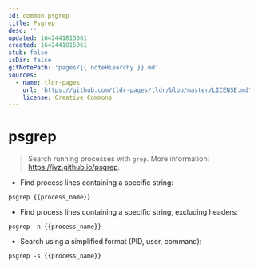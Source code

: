 ```yaml
---
id: common.psgrep
title: Psgrep
desc: ''
updated: 1642441815061
created: 1642441815061
stub: false
isDir: false
gitNotePath: 'pages/{{ noteHiearchy }}.md'
sources:
  - name: tldr-pages
    url: 'https://github.com/tldr-pages/tldr/blob/master/LICENSE.md'
    license: Creative Commons
---
```

# psgrep

> Search running processes with `grep`.
> More information: <https://jvz.github.io/psgrep>.

- Find process lines containing a specific string:

`psgrep {{process_name}}`

- Find process lines containing a specific string, excluding headers:

`psgrep -n {{process_name}}`

- Search using a simplified format (PID, user, command):

`psgrep -s {{process_name}}`

